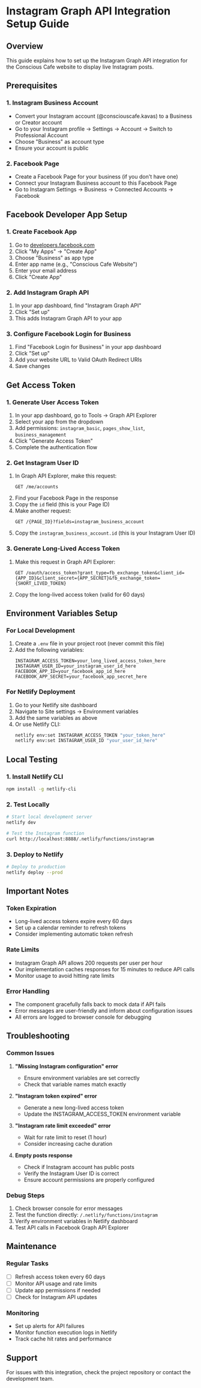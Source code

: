 # Instagram Graph API Integration Setup Guide

## Overview
This guide explains how to set up the Instagram Graph API integration for the Conscious Cafe website to display live Instagram posts.

## Prerequisites

### 1. Instagram Business Account
- Convert your Instagram account (@consciouscafe.kavas) to a Business or Creator account
- Go to your Instagram profile → Settings → Account → Switch to Professional Account
- Choose "Business" as account type
- Ensure your account is public

### 2. Facebook Page
- Create a Facebook Page for your business (if you don't have one)
- Connect your Instagram Business account to this Facebook Page
- Go to Instagram Settings → Business → Connected Accounts → Facebook

## Facebook Developer App Setup

### 1. Create Facebook App
1. Go to [developers.facebook.com](https://developers.facebook.com)
2. Click "My Apps" → "Create App"
3. Choose "Business" as app type
4. Enter app name (e.g., "Conscious Cafe Website")
5. Enter your email address
6. Click "Create App"

### 2. Add Instagram Graph API
1. In your app dashboard, find "Instagram Graph API"
2. Click "Set up"
3. This adds Instagram Graph API to your app

### 3. Configure Facebook Login for Business
1. Find "Facebook Login for Business" in your app dashboard
2. Click "Set up"
3. Add your website URL to Valid OAuth Redirect URIs
4. Save changes

## Get Access Token

### 1. Generate User Access Token
1. In your app dashboard, go to Tools → Graph API Explorer
2. Select your app from the dropdown
3. Add permissions: `instagram_basic`, `pages_show_list`, `business_management`
4. Click "Generate Access Token"
5. Complete the authentication flow

### 2. Get Instagram User ID
1. In Graph API Explorer, make this request:
   ```
   GET /me/accounts
   ```
2. Find your Facebook Page in the response
3. Copy the `id` field (this is your Page ID)
4. Make another request:
   ```
   GET /{PAGE_ID}?fields=instagram_business_account
   ```
5. Copy the `instagram_business_account.id` (this is your Instagram User ID)

### 3. Generate Long-Lived Access Token
1. Make this request in Graph API Explorer:
   ```
   GET /oauth/access_token?grant_type=fb_exchange_token&client_id={APP_ID}&client_secret={APP_SECRET}&fb_exchange_token={SHORT_LIVED_TOKEN}
   ```
2. Copy the long-lived access token (valid for 60 days)

## Environment Variables Setup

### For Local Development
1. Create a `.env` file in your project root (never commit this file)
2. Add the following variables:
   ```
   INSTAGRAM_ACCESS_TOKEN=your_long_lived_access_token_here
   INSTAGRAM_USER_ID=your_instagram_user_id_here
   FACEBOOK_APP_ID=your_facebook_app_id_here
   FACEBOOK_APP_SECRET=your_facebook_app_secret_here
   ```

### For Netlify Deployment
1. Go to your Netlify site dashboard
2. Navigate to Site settings → Environment variables
3. Add the same variables as above
4. Or use Netlify CLI:
   ```bash
   netlify env:set INSTAGRAM_ACCESS_TOKEN "your_token_here"
   netlify env:set INSTAGRAM_USER_ID "your_user_id_here"
   ```

## Local Testing

### 1. Install Netlify CLI
```bash
npm install -g netlify-cli
```

### 2. Test Locally
```bash
# Start local development server
netlify dev

# Test the Instagram function
curl http://localhost:8888/.netlify/functions/instagram
```

### 3. Deploy to Netlify
```bash
# Deploy to production
netlify deploy --prod
```

## Important Notes

### Token Expiration
- Long-lived access tokens expire every 60 days
- Set up a calendar reminder to refresh tokens
- Consider implementing automatic token refresh

### Rate Limits
- Instagram Graph API allows 200 requests per user per hour
- Our implementation caches responses for 15 minutes to reduce API calls
- Monitor usage to avoid hitting rate limits

### Error Handling
- The component gracefully falls back to mock data if API fails
- Error messages are user-friendly and inform about configuration issues
- All errors are logged to browser console for debugging

## Troubleshooting

### Common Issues

1. **"Missing Instagram configuration" error**
   - Ensure environment variables are set correctly
   - Check that variable names match exactly

2. **"Instagram token expired" error**
   - Generate a new long-lived access token
   - Update the INSTAGRAM_ACCESS_TOKEN environment variable

3. **"Instagram rate limit exceeded" error**
   - Wait for rate limit to reset (1 hour)
   - Consider increasing cache duration

4. **Empty posts response**
   - Check if Instagram account has public posts
   - Verify the Instagram User ID is correct
   - Ensure account permissions are properly configured

### Debug Steps
1. Check browser console for error messages
2. Test the function directly: `/.netlify/functions/instagram`
3. Verify environment variables in Netlify dashboard
4. Test API calls in Facebook Graph API Explorer

## Maintenance

### Regular Tasks
- [ ] Refresh access token every 60 days
- [ ] Monitor API usage and rate limits
- [ ] Update app permissions if needed
- [ ] Check for Instagram API updates

### Monitoring
- Set up alerts for API failures
- Monitor function execution logs in Netlify
- Track cache hit rates and performance

## Support
For issues with this integration, check the project repository or contact the development team.